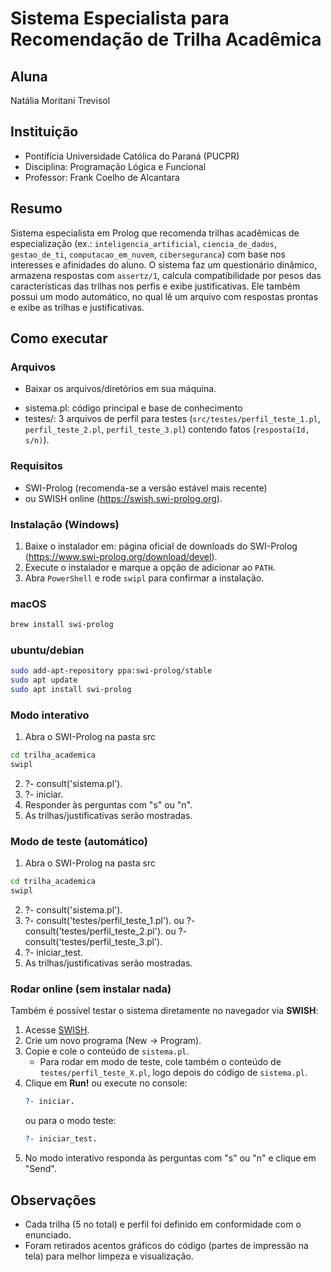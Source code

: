 # Sistema Especialista para Recomendação de Trilha Acadêmica

## Aluna
Natália Moritani Trevisol

## Instituição
- Pontifícia Universidade Católica do Paraná (PUCPR)
- Disciplina: Programação Lógica e Funcional
- Professor: Frank Coelho de Alcantara
  
## Resumo
Sistema especialista em Prolog que recomenda trilhas acadêmicas de especialização (ex.: `inteligencia_artificial`, `ciencia_de_dados`, `gestao_de_ti`, `computacao_em_nuvem`, `ciberseguranca`) com base nos interesses e afinidades do aluno. O sistema faz um questionário dinâmico, armazena respostas com `assertz/1`, calcula compatibilidade por pesos das características das trilhas nos perfis e exibe justificativas. Ele também possui um modo automático, no qual lê um arquivo com respostas prontas e exibe as trilhas e justificativas.

## Como executar

### Arquivos
* Baixar os arquivos/diretórios em sua máquina.
- sistema.pl: código principal e base de conhecimento
- testes/: 3 arquivos de perfil para testes (`src/testes/perfil_teste_1.pl`, `perfil_teste_2.pl`, `perfil_teste_3.pl`) contendo fatos (`resposta(Id, s/n)`).

### Requisitos
- SWI-Prolog (recomenda-se a versão estável mais recente)
- ou SWISH online (https://swish.swi-prolog.org).

### Instalação (Windows)
1. Baixe o instalador em: página oficial de downloads do SWI-Prolog (https://www.swi-prolog.org/download/devel).  
2. Execute o instalador e marque a opção de adicionar ao `PATH`.  
3. Abra `PowerShell` e rode `swipl` para confirmar a instalação.  

### macOS
```bash
brew install swi-prolog 
```
### ubuntu/debian
```bash
sudo add-apt-repository ppa:swi-prolog/stable
sudo apt update
sudo apt install swi-prolog
```
### Modo interativo
1. Abra o SWI-Prolog na pasta src
```bash
cd trilha_academica
swipl
```
2. ?- consult('sistema.pl').
3. ?- iniciar.
4. Responder às perguntas com "s" ou "n".
5. As trilhas/justificativas serão mostradas.

### Modo de teste (automático)
1. Abra o SWI-Prolog na pasta src
```bash
cd trilha_academica
swipl
```
2. ?- consult('sistema.pl').
3. ?- consult('testes/perfil_teste_1.pl'). 
ou ?- consult('testes/perfil_teste_2.pl').
ou ?- consult('testes/perfil_teste_3.pl').
4. ?- iniciar_test.
5. As trilhas/justificativas serão mostradas.

### Rodar online (sem instalar nada)

Também é possível testar o sistema diretamente no navegador via **SWISH**:

1. Acesse [SWISH](https://swish.swi-prolog.org).
2. Crie um novo programa (New → Program).
3. Copie e cole o conteúdo de `sistema.pl`.
   - Para rodar em modo de teste, cole também o conteúdo de `testes/perfil_teste_X.pl`, logo depois do código de `sistema.pl`.
4. Clique em **Run!** ou execute no console:
   ```prolog
   ?- iniciar.
   ```
   ou para o modo teste:
   ```prolog
   ?- iniciar_test.
   ```
5. No modo interativo responda às perguntas com "s" ou "n" e clique em "Send".
   
## Observações
- Cada trilha (5 no total) e perfil foi definido em conformidade com o enunciado.
- Foram retirados acentos gráficos do código (partes de impressão na tela) para melhor limpeza e visualização.
